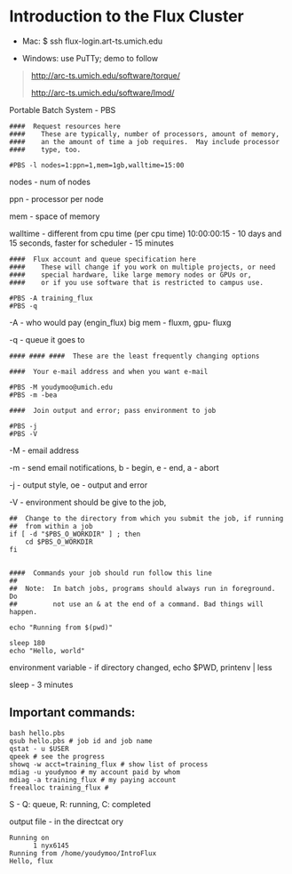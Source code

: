 # Introduction to the Flux Cluster

- Mac: $ ssh flux-login.art-ts.umich.edu

- Windows: use PuTTy; demo to follow

> http://arc-ts.umich.edu/software/torque/
>
> http://arc-ts.umich.edu/software/lmod/

Portable Batch System - PBS

```
####  Request resources here
####    These are typically, number of processors, amount of memory,
####    an the amount of time a job requires.  May include processor
####    type, too.

#PBS -l nodes=1:ppn=1,mem=1gb,walltime=15:00
```

nodes - num of nodes

ppn - processor per node

mem - space of memory

walltime - different from cpu time (per cpu time) 10:00:00:15 - 10 days and 15 seconds, faster for scheduler - 15 minutes

```
####  Flux account and queue specification here
####    These will change if you work on multiple projects, or need
####    special hardware, like large memory nodes or GPUs or,
####    or if you use software that is restricted to campus use.

#PBS -A training_flux
#PBS -q
```

-A - who would pay (engin_flux) big mem - fluxm, gpu- fluxg

-q - queue it goes to

```
#### #### ####  These are the least frequently changing options

####  Your e-mail address and when you want e-mail

#PBS -M youdymoo@umich.edu
#PBS -m -bea

####  Join output and error; pass environment to job

#PBS -j
#PBS -V
```

-M - email address

-m - send email notifications, b - begin, e - end, a - abort

-j - output style, oe - output and error

-V - environment should be give to the job, 

```
##  Change to the directory from which you submit the job, if running
##  from within a job
if [ -d "$PBS_O_WORKDIR" ] ; then
    cd $PBS_O_WORKDIR
fi


####  Commands your job should run follow this line
##
##  Note:  In batch jobs, programs should always run in foreground.  Do
##         not use an & at the end of a command. Bad things will happen.

echo "Running from $(pwd)"

sleep 180
echo "Hello, world"
```

environment variable - if directory changed, echo $PWD, printenv | less

sleep - 3 minutes

## Important commands:
```
bash hello.pbs
qsub hello.pbs # job id and job name
qstat - u $USER 
qpeek # see the progress
showq -w acct=training_flux # show list of process
mdiag -u youdymoo # my account paid by whom
mdiag -a training_flux # my paying account
freealloc training_flux # 
```

S - Q: queue, R: running, C: completed

output file - in the directcat ory

```
Running on
      1 nyx6145
Running from /home/youdymoo/IntroFlux
Hello, flux
```

